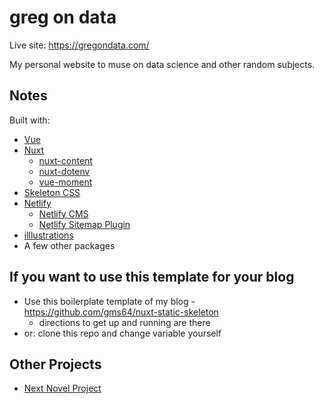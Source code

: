 # greg on data

Live site: https://gregondata.com/

My personal website to muse on data science and other random subjects.

## Notes

Built with:
- [Vue](https://vuejs.org/)
- [Nuxt](https://nuxtjs.org/)
    - [nuxt-content](https://content.nuxtjs.org/)
    - [nuxt-dotenv](https://github.com/nuxt-community/dotenv-module)
    - [vue-moment](https://github.com/brockpetrie/vue-moment)
- [Skeleton CSS](http://getskeleton.com/)
- [Netlify](https://www.netlify.com/)
    - [Netlify CMS](https://www.netlifycms.org/)
    - [Netlify Sitemap Plugin](https://github.com/netlify-labs/netlify-plugin-sitemap)
- [illlustrations](https://illlustrations.co/)
- A few other packages

## If you want to use this template for your blog

- Use this boilerplate template of my blog - https://github.com/gms64/nuxt-static-skeleton
    - directions to get up and running are there
- or: clone this repo and change variable yourself 

## Other Projects

- [Next Novel Project](https://nextnovelproject.com/)